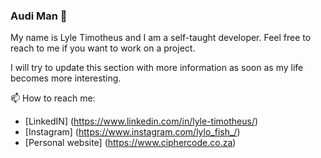 ### Audi Man 👋

My name is Lyle Timotheus and I am a self-taught developer. Feel free to reach to me if you want to work on a project. 

I will try to update this section with more information as soon as my life becomes more interesting. 

📫 How to reach me: 
- [LinkedIN] (https://www.linkedin.com/in/lyle-timotheus/)
- [Instagram] (https://www.instagram.com/lylo_fish_/)
- [Personal website] (https://www.ciphercode.co.za)


<!--
**Lyletimotheus/Lyletimotheus** is a ✨ _special_ ✨ repository because its `README.md` (this file) appears on your GitHub profile.

Here are some ideas to get you started:

- 🔭 I’m currently working on ...
- 🌱 I’m currently learning ...
- 👯 I’m looking to collaborate on ...
- 🤔 I’m looking for help with ...
- 💬 Ask me about ...
- 📫 How to reach me: ...
- 😄 Pronouns: ...
- ⚡ Fun fact: ...
-->
